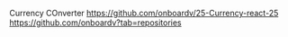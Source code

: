 Currency COnverter 
https://github.com/onboardv/25-Currency-react-25
<br>
https://github.com/onboardv?tab=repositories
